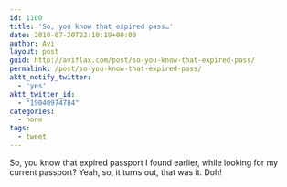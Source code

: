 ```yaml
---
id: 1100
title: 'So, you know that expired pass…'
date: 2010-07-20T22:10:19+00:00
author: Avi
layout: post
guid: http://aviflax.com/post/so-you-know-that-expired-pass/
permalink: /post/so-you-know-that-expired-pass/
aktt_notify_twitter:
  - 'yes'
aktt_twitter_id:
  - "19040974784"
categories:
  - none
tags:
  - tweet
---
```

So, you know that expired passport I found earlier, while looking for my current passport? Yeah, so, it turns out, that was it. Doh!